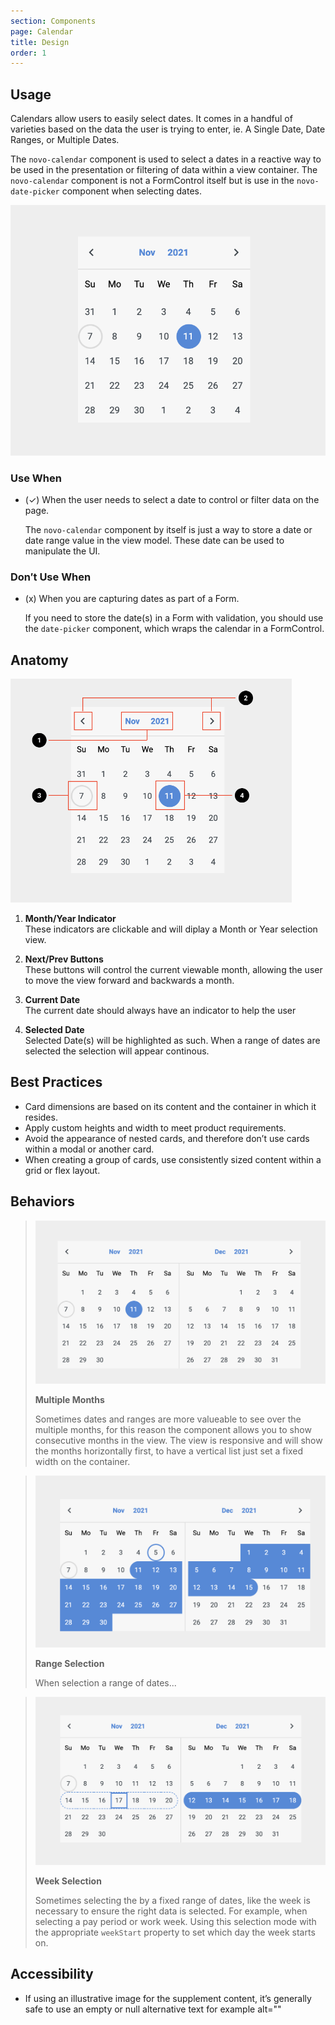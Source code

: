 ```yaml
---
section: Components
page: Calendar
title: Design
order: 1
---
```


## Usage

<novo-grid columns="2" align="start" gap="2rem">

<div>

Calendars allow users to easily select dates. It comes in a handful of varieties based on the data the user is trying to enter, ie. A Single Date, Date Ranges, or Multiple Dates. 

The `novo-calendar` component is used to select a dates in a reactive way to be used in the presentation or filtering of data within a view container. The `novo-calendar` component is not a FormControl itself but is use in the `novo-date-picker` component when selecting dates.

</div>

![placeholder](assets/images/CalendarOverview.png)

<div>

### Use When

- (✓) When the user needs to select a date to control or filter data on the page.

  The `novo-calendar` component by itself is just a way to store a date or date range value in the view model.  These date can be used to manipulate the UI.  


</div>

<div>

### Don′t Use When

- (x) When you are capturing dates as part of a Form.

  If you need to store the date(s) in a Form with validation, you should use the `date-picker` component, which wraps the calendar in a FormControl.

</div>
</novo-grid>

## Anatomy

<novo-grid columns="2" align="start" gap="2rem">

<img src="assets/images/CalendarAnatomy.png" width="450">

<div>

1. **Month/Year Indicator**<br>
   These indicators are clickable and will diplay a Month or Year selection view.

1. **Next/Prev Buttons**<br>
   These buttons will control the current viewable month, allowing the user to move the view forward and backwards a month.

1. **Current Date**<br>
   The current date should always have an indicator to help the user 

1. **Selected Date**<br>
   Selected Date(s) will be highlighted as such.  When a range of dates are selected the selection will appear continous.

</div>
</novo-grid>

## Best Practices

- Card dimensions are based on its content and the container in which it resides.
- Apply custom heights and width to meet product requirements.
- Avoid the appearance of nested cards, and therefore don’t use cards within a modal or another card.
- When creating a group of cards, use consistently sized content within a grid or flex layout.


## Behaviors

<novo-grid columns="2" align="start" gap="2rem">

> ![placeholder](assets/images/CalendarMultiMonth.png)
>
> **Multiple Months**
>
> Sometimes dates and ranges are more valueable to see over the multiple months, 
> for this reason the component allows you to show consecutive months in the view.
> The view is responsive and will show the months horizontally first, to have a vertical
> list just set a fixed width on the container.

> ![placeholder](assets/images/CalendarRange.png)
>
> **Range Selection**
>
> When selection a range of dates...

> ![placeholder](assets/images/CalendarWeek.png)
>
> **Week Selection**
>
> Sometimes selecting the by a fixed range of dates, like the week is necessary to ensure the right data is selected. For example, when selecting a pay period or work week.  Using this selection mode with the appropriate `weekStart` property to set which day the week starts on.


</novo-grid>

## Accessibility

- If using an illustrative image for the supplement content, it’s generally safe to use an empty or null alternative text for example alt=""






